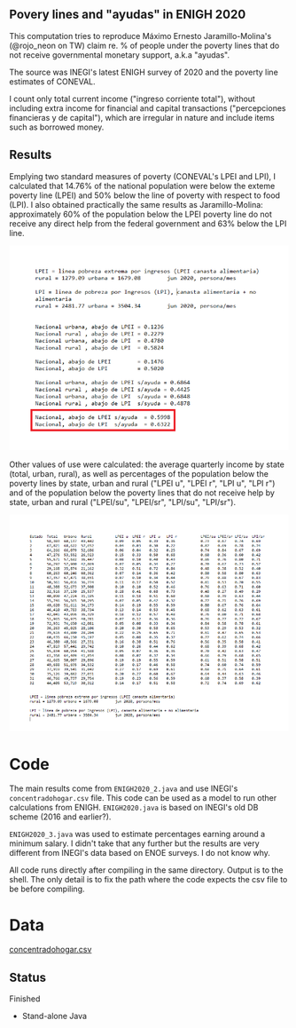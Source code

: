 ## Povery lines and "ayudas" in ENIGH 2020

This computation tries to reproduce Máximo Ernesto Jaramillo-Molina's (@rojo_neon on TW)
claim re. % of people under the poverty lines that do not receive governmental
monetary support, a.k.a "ayudas".

The source was INEGI's latest ENIGH survey of 2020 and the poverty line estimates of CONEVAL. 

I count only total current income ("ingreso corriente total"), without including extra
income for financial and capital transactions ("percepciones financieras y de
capital"), which are irregular in nature and include items such as borrowed money.


## Results

Emplying two standard measures of poverty (CONEVAL's LPEI and LPI), I calculated that
14.76% of the national population were below the exteme poverty line (LPEI) and 50% below 
the line of poverty with respect to food (LPI). I also obtained practically the same results 
as Jaramillo-Molina: approximately 60% of the population below the LPEI poverty 
line do not receive any direct help from the federal government and 63% below the LPI line.

![Main results, ENIGH2020_2](resultados.png)


Other values of use were calculated: the average quarterly income by state (total, urban, rural), as well
as percentages of the population below the poverty lines by state, urban and rural 
("LPEI u", "LPEI r", "LPI u", "LPI r") and of the population below the poverty lines
that do not receive help by state, urban and rural ("LPEI/su", "LPEI/sr", "LPI/su", "LPI/sr").

![Results by state, ENIGH2020_2](resultados2.png)


# Code

The main results come from `ENIGH2020_2.java` and use INEGI's `concentradohogar.csv` file. This code
can be used as a model to run other calculations from ENIGH. `ENIGH2020.java` is based on INEGI's old DB scheme
(2016 and earlier?). 

`ENIGH2020_3.java` was used to estimate percentages earning around a minimum salary. I didn't take
that any further but the results are very different from INEGI's data based on ENOE surveys. I do not
know why.

All code runs directly after compiling in the same directory. Output is to the shell. The only detail is
to fix the path where the code expects the csv file to be before compiling. 

# Data

[concentradohogar.csv](https://www.inegi.org.mx/programas/enigh/nc/2020/#Microdatos)


## Status

Finished 

* Stand-alone Java
